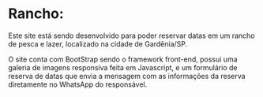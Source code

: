 ﻿# Rancho:

Este site está sendo desenvolvido para poder reservar datas em um rancho de pesca e lazer, localizado na cidade de Gardênia/SP. 

O site conta com BootStrap sendo o framework front-end, possui uma galeria de imagens responsiva feita em Javascript, e um formulário de reserva de datas que envia a mensagem com as informações da reserva diretamente no WhatsApp do responsável.
